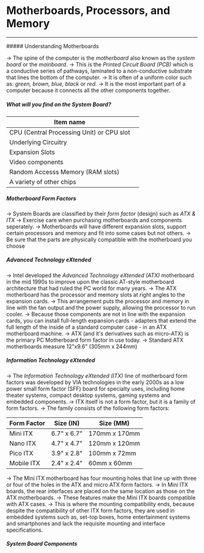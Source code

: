 # Motherboards, Processors, and Memory
<hr>
##### Understanding Motherboards

-> The spine of the computer is the *motherboard* also known as the *system board* or the *mainboard*.
-> This is the *Printed Circuit Board (PCB)* which is a conductive series of pathways, laminated to a non-conductive substrate that lines the bottom of the computer.
-> It is often of a uniform color such as: *green, brown, blue, black* or *red.* 
-> It is the most important part of a computer because it connects all the other components together.


##### What will you find on the System Board?
| Item name | |
|---|---|
| CPU (Central Processing Unit) or CPU slot | | 
| Underlying Circuitry | |
| Expansion Slots ||
| Video components ||
| Random Accesss Memory (RAM slots) ||
| A variety of other chips ||


##### Motherboard Form Factors

-> System Boards are classified by their *form factor* (design) such as *ATX & ITX*
-> Exercise care when purchasing motherboards and components seperately.
-> Motherboards will have different expansion slots, support certain processors and memory and fit into some cases but not others.
-> Be sure that the parts are physically compatible with the motherboard you choose


##### Advanced Technology eXtended

-> Intel developed the *Advanced Technology eXtended (ATX)* motherboard in the mid 1990s to improve upon the classic AT-style motherboard architecture that had ruled the PC world for many years.
-> The ATX motherboard has the processor and memory slots at right angles to the expansion cards.
-> This arrangement puts the processor and memory in line with the fan output and the power supply, allowing the processor to run cooler.
-> Because those components are not in line with the expansion cards, you can install full-length expansion cards - adapters that extend the full length of the inside of a standard computer case - in an ATX motherboard machine.
-> ATX (and it's derivatives such as micro-ATX) is the primary PC Motherboard form factor in use today.
-> Standard ATX motherboards measure 12"x9.6" (305mm x 244mm)


##### Information Technology eXtended
-> The *Information Technology eXtended (ITX)* line of motherboard form factors was developed by VIA technologies in the early 2000s as a low power small form factor (SFF) board for specialty uses, including home theater systems, compact desktop systems, gaming systems and embedded components.
-> ITX itself is not a form factor, but it is a family of form factors.
-> The family consists of the following form factors:

| Form Factor | Size (IN) | Size (MM) | 
|---|---|---|
| Mini ITX | 6.7" x 6.7" | 170mm x 170mm |
| Nano ITX | 4.7" x 4.7" | 120mm x 120mm |
| Pico ITX | 3.9" x 2.8" | 100mm x 72mm |
| Mobile ITX | 2.4" x 2.4" | 60mm x 60mm |

-> The Mini ITX motherboard has four mounting holes that line up with three or four of the holes in the ATX and micro ATX form factors.
-> In Mini ITX boards, the rear interfaces are placed on the same location as those on the ATX motherboards.
-> These features make the Mini ITX boards compatible with ATX cases.
-> This is where the mounting compatibility ends, because despite the compatibility of other ITX form factors, they are used in embedded systems such as, set-top boxes, home entertainment systems and smartphones and lack the requisite mounting and interface specifications.


##### System Board Components
